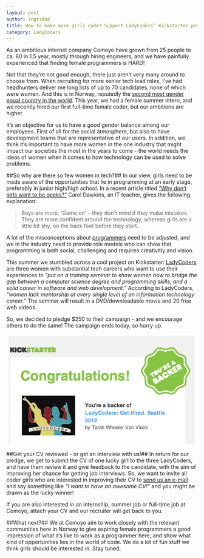 ```yaml
---
layout: post
author: ingridod
title: How to make more girls code? Support LadyCoders’ Kickstarter project
category: LadyCoders
---
```

As an ambitious internet company Comoyo have grown from 25 people to ca. 80 in
1.5 year, mostly through hiring engineers, and we have painfully experienced
that finding female programmers is HARD! 

Not that they’re not good enough, there just aren’t very many around to choose
from. When recruiting for more senior tech lead roles, I’ve had headhunters
deliver me long lists of up to 70 candidates, none of which were women. And
this is in Norway, reputedly the [second most gender equal country in the
world](http://www.huffingtonpost.com/2010/10/12/top-countries-for-gender-_n_760012.html#s154764&title=Norway__2).
This year, we had a female summer intern, and we recently hired our first
full-time female coder, but our ambitions are higher. 

It’s an objective for us to have a good gender balance among our employees.
First of all for the social atmosphere, but also to have development teams that
are representative of our users. In addition, we think it’s important to have
more women in the one industry that might impact our societies the most in the
years to come - the world needs the ideas of women when it comes to how
technology can be used to solve problems.

##So why are there so few women in tech?##
In our view, girls need to be made
aware of the opportunities that lie in programming at an early stage,
preferably in junior high/high school. In a recent article titled [“Why don’t
girls want to be geeks?”](http://www.bbc.com/news/technology-18687247) Carol
Dawkins, an IT teacher, gives the following explanation: 

<blockquote>
Boys are more, 'Game
on' - they don't mind if they make mistakes. They are more confident around the
technology, whereas girls are a little bit shy, on the back foot before they
start.
</blockquote>

A lot of the misconceptions about [programmers](http://www.uproxx.com/webculture/2012/02/meme-watch-what-people-think-i-do-versus-what-i-really-do-reminds-us-that-all-jobs-kinda-suck/attachment/whatpeoplethinkido-15-female-programmer/)
need to be adjusted, and we in the industry need to provide role models who can
show that programming is both social, challenging and requires creativitiy and
vision.  

This summer we stumbled across a cool project on Kickstarter: [LadyCoders](http://ladycoders.com/) are three women with substantial tech careers who want
to use their experiences to *“put on a training seminar to show women how to
bridge the gap between a computer science degree and programming skills, and a
solid career in software and web development.”* According to LadyCoders, *“women
lack mentorship at every single level of an information technology career.”* The
seminar will result in a DVD/downloadable movie and 20 free web videos. 

So, we decided to pledge $250 to their campaign - and we encourage others to do
the same! The campaign ends today, so hurry up.

![kickstarter](/assets/img/posts/kickstarter/kick.png)

##Get your CV reviewed - or get an interview with us!##
In return for our pledge,
we get to submit the CV of one lucky girl to the three LadyCoders, and have
them review it and give feedback to the candidate, with the aim of improving
her chance for getting job interviews. So, we want to invite all coder girls
who are interested in improving their CV to [send us an e-mail](mailto:jobs@comoyo.com)
and say something like *“I want to have an awesome CV!”* and you
might be drawn as the lucky winner! 

If you are also interested in an internship, summer job or full-time job at
Comoyo, attach your CV and our recruiter will get back to you.

##What next?##
We at Comoyo aim to work closely with the relevant communities here
in Norway to give aspiring female programmers a good impression of what it’s
like to work as a programmer here, and show what kind of opportunities lies in
the world of code. We do a lot of fun stuff we think girls should be interested
in. Stay tuned. 



